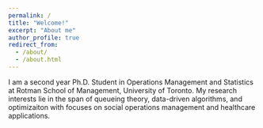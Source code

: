 ```yaml
---
permalink: /
title: "Welcome!"
excerpt: "About me"
author_profile: true
redirect_from: 
  - /about/
  - /about.html
---
```


I am a second year Ph.D. Student in Operations Management and Statistics at Rotman School of Management, University of Toronto. My research interests lie in the span of queueing theory, data-driven algorithms, and optimizaiton with focuses on social operations management and healthcare applications. 